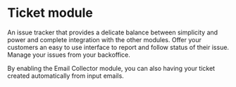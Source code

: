 Ticket module
=============


An issue tracker that provides a delicate balance between simplicity and power and complete integration with the other modules.
Offer your customers an easy to use interface to report and follow status of their issue. Manage your issues from
your backoffice.
 
By enabling the Email Collector module, you can also having your ticket created automatically from input emails.

